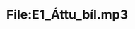 ---
title: File:E1_Áttu_bíl.mp3
recording of: Áttu bíl?
reading speed: slow
speaker: E
license: CC0
---